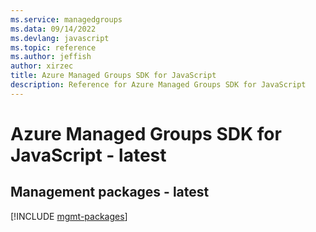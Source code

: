 ```yaml
---
ms.service: managedgroups
ms.data: 09/14/2022
ms.devlang: javascript
ms.topic: reference
ms.author: jeffish
author: xirzec
title: Azure Managed Groups SDK for JavaScript
description: Reference for Azure Managed Groups SDK for JavaScript
---
```

# Azure Managed Groups SDK for JavaScript - latest

## Management packages - latest
[!INCLUDE [mgmt-packages](managed-groups-mgmt-index.md)]